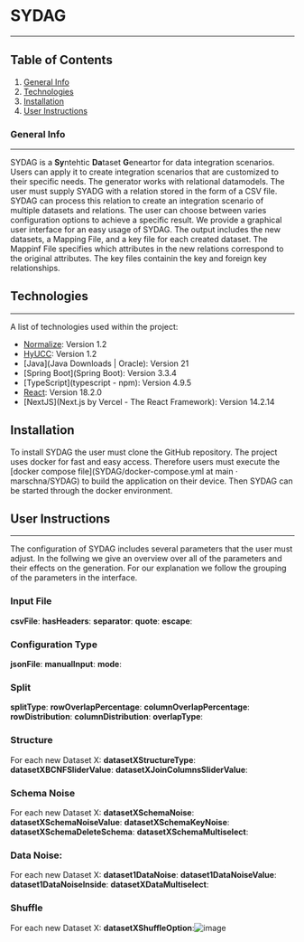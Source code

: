 # SYDAG
***
## Table of Contents
1. [General Info](#general-info)
2. [Technologies](#technologies)
3. [Installation](#installation)
3. [User Instructions](#user-instructions)

### General Info
***
SYDAG is a **Sy**ntehtic **Da**taset **G**eneartor for data integration scenarios.
Users can apply it to create integration scenarios that are customized to their specific needs. The generator works with relational datamodels. The user must supply SYADG with a relation stored in the form of a CSV file. SYDAG can process this relation to create an integration scenario of multiple datasets and relations.
The user can choose between varies configuration options to achieve a specific result. 
We provide a graphical user interface for an easy usage of SYDAG. The output includes the new datasets, a Mapping File, and a key file for each created dataset. The Mappinf File specifies which attributes in the new relations correspond to the original attributes. The key files containin the key and foreign key relationships.

## Technologies
***
A list of technologies used within the project:
* [Normalize](Algorithms): Version 1.2 
* [HyUCC](Algorithms): Version 1.2
* [Java](Java Downloads | Oracle): Version 21
* [Spring Boot](Spring Boot): Version 3.3.4
* [TypeScript](typescript - npm): Version 4.9.5
* [React](React): Version 18.2.0
* [NextJS](Next.js by Vercel - The React Framework): Version 14.2.14


## Installation
To install SYDAG the user must clone the GitHub repository. The project uses docker for fast and easy access. Therefore users must execute the [docker compose file](SYDAG/docker-compose.yml at main · marschna/SYDAG) to build the application on their device. Then SYDAG can be started through the docker environment.

## User Instructions
*** 
The configuration of SYDAG includes several parameters that the user must adjust.
In the follwing we give an overview over all of the parameters and their effects on the generation. For our explanation we follow the grouping of the parameters in the interface. 

### Input File
**csvFile**: 
**hasHeaders**: 
**separator**:
**quote**:
**escape**:

### Configuration Type
**jsonFile**:
**manualInput**:
**mode**:

### Split
**splitType**:
**rowOverlapPercentage**:
**columnOverlapPercentage**:
**rowDistribution**:
**columnDistribution**:
**overlapType**:

### Structure
For each new Dataset X:
**datasetXStructureType**:
**datasetXBCNFSliderValue**:
**datasetXJoinColumnsSliderValue**:

### Schema Noise
For each new Dataset X:
**datasetXSchemaNoise**:
**datasetXSchemaNoiseValue**:
**datasetXSchemaKeyNoise**:
**datasetXSchemaDeleteSchema**:
**datasetXSchemaMultiselect**:

### Data Noise:
For each new Dataset X:
**dataset1DataNoise**:
**dataset1DataNoiseValue**:
**dataset1DataNoiseInside**:
**datasetXDataMultiselect**:

### Shuffle
For each new Dataset X:
**datasetXShuffleOption**:![image](https://github.com/user-attachments/assets/cb6bef71-6453-4f24-ad82-7f504d49081e)
